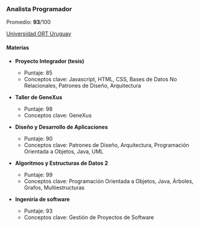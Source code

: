 ### Analista Programador

Promedio: **93**/100

[Universidad ORT Uruguay](https://www.ort.edu.uy/)

#### Materias

- **Proyecto Integrador (tesis)**
  - Puntaje: 85
  - Conceptos clave: Javascript, HTML, CSS, Bases de Datos No Relacionales, Patrones de Diseño, Arquitectura
- **Taller de GeneXus**
  - Puntaje: 98
  - Conceptos clave: GeneXus
- **Diseño y Desarrollo de Aplicaciones**
  - Puntaje: 90
  - Conceptos clave: Patrones de Diseño, Arquitectura, Programación Orientada a Objetos, Java, UML
- **Algoritmos y Estructuras de Datos 2**
  - Puntaje: 99
  - Conceptos clave: Programación Orientada a Objetos, Java, Árboles, Grafos, Multiestructuras
- **Ingeniría de software**

  - Puntaje: 93
  - Conceptos clave: Gestión de Proyectos de Software
